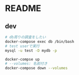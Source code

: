 # README

## dev



```sh
# db周りの調査をしたい
docker-compose exec db /bin/bash
# test userで実行
mysql -u test -D mydb -p
```

```sh
docker-compse up
# --volumes: 名前付き
docker-compose down --volumes
```